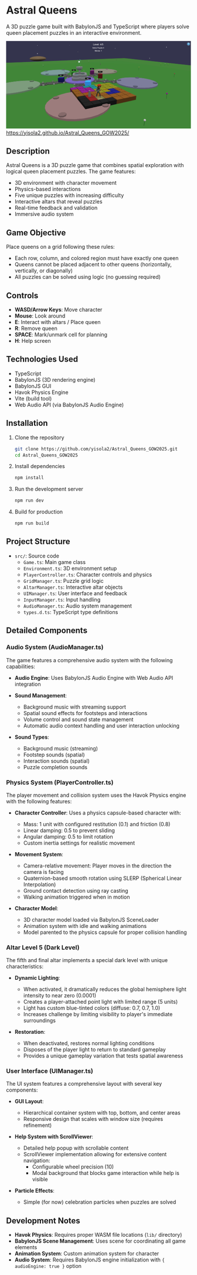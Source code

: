 # Astral Queens

A 3D puzzle game built with BabylonJS and TypeScript where players solve queen placement puzzles in an interactive environment.

![Astral Queens](public/images/image1.png)
https://yisola2.github.io/Astral_Queens_GOW2025/

## Description

Astral Queens is a 3D puzzle game that combines spatial exploration with logical queen placement puzzles. The game features:

- 3D environment with character movement
- Physics-based interactions
- Five unique puzzles with increasing difficulty
- Interactive altars that reveal puzzles
- Real-time feedback and validation
- Immersive audio system

## Game Objective

Place queens on a grid following these rules:
- Each row, column, and colored region must have exactly one queen
- Queens cannot be placed adjacent to other queens (horizontally, vertically, or diagonally)
- All puzzles can be solved using logic (no guessing required)

## Controls

- **WASD/Arrow Keys**: Move character
- **Mouse**: Look around
- **E**: Interact with altars / Place queen
- **R**: Remove queen
- **SPACE**: Mark/unmark cell for planning
- **H**: Help screen

## Technologies Used

- TypeScript
- BabylonJS (3D rendering engine)
- BabylonJS GUI
- Havok Physics Engine
- Vite (build tool)
- Web Audio API (via BabylonJS Audio Engine)

## Installation

1. Clone the repository
   ```bash
   git clone https://github.com/yisola2/Astral_Queens_GOW2025.git
   cd Astral_Queens_GOW2025
   ```

2. Install dependencies
   ```bash
   npm install
   ```

3. Run the development server
   ```bash
   npm run dev
   ```

4. Build for production
   ```bash
   npm run build
   ```

## Project Structure

- `src/`: Source code
  - `Game.ts`: Main game class
  - `Environment.ts`: 3D environment setup
  - `PlayerController.ts`: Character controls and physics
  - `GridManager.ts`: Puzzle grid logic
  - `AltarManager.ts`: Interactive altar objects
  - `UIManager.ts`: User interface and feedback
  - `InputManager.ts`: Input handling
  - `AudioManager.ts`: Audio system management
  - `types.d.ts`: TypeScript type definitions

## Detailed Components

### Audio System (AudioManager.ts)

The game features a comprehensive audio system with the following capabilities:

- **Audio Engine**: Uses BabylonJS Audio Engine with Web Audio API integration
- **Sound Management**:
  - Background music with streaming support
  - Spatial sound effects for footsteps and interactions
  - Volume control and sound state management
  - Automatic audio context handling and user interaction unlocking

- **Sound Types**:
  - Background music (streaming)
  - Footstep sounds (spatial)
  - Interaction sounds (spatial)
  - Puzzle completion sounds

### Physics System (PlayerController.ts)

The player movement and collision system uses the Havok Physics engine with the following features:

- **Character Controller**: Uses a physics capsule-based character with:
  - Mass: 1 unit with configured restitution (0.1) and friction (0.8)
  - Linear damping: 0.5 to prevent sliding
  - Angular damping: 0.5 to limit rotation
  - Custom inertia settings for realistic movement

- **Movement System**:
  - Camera-relative movement: Player moves in the direction the camera is facing
  - Quaternion-based smooth rotation using SLERP (Spherical Linear Interpolation)
  - Ground contact detection using ray casting
  - Walking animation triggered when in motion

- **Character Model**:
  - 3D character model loaded via BabylonJS SceneLoader
  - Animation system with idle and walking animations
  - Model parented to the physics capsule for proper collision handling

### Altar Level 5 (Dark Level)

The fifth and final altar implements a special dark level with unique characteristics:

- **Dynamic Lighting**: 
  - When activated, it dramatically reduces the global hemisphere light intensity to near zero (0.0001)
  - Creates a player-attached point light with limited range (5 units)
  - Light has custom blue-tinted colors (diffuse: 0.7, 0.7, 1.0)
  - Increases challenge by limiting visibility to player's immediate surroundings

- **Restoration**:
  - When deactivated, restores normal lighting conditions
  - Disposes of the player light to return to standard gameplay
  - Provides a unique gameplay variation that tests spatial awareness

### User Interface (UIManager.ts)

The UI system features a comprehensive layout with several key components:

- **GUI Layout**:
  - Hierarchical container system with top, bottom, and center areas
  - Responsive design that scales with window size (requires refinement)

- **Help System with ScrollViewer**:
  - Detailed help popup with scrollable content
  - ScrollViewer implementation allowing for extensive content navigation:
    - Configurable wheel precision (10)
    - Modal background that blocks game interaction while help is visible

- **Particle Effects**:
  - Simple (for now) celebration particles when puzzles are solved

## Development Notes

- **Havok Physics**: Requires proper WASM file locations (`lib/` directory)
- **BabylonJS Scene Management**: Uses scene for coordinating all game elements
- **Animation System**: Custom animation system for character
- **Audio System**: Requires BabylonJS engine initialization with `{ audioEngine: true }` option


